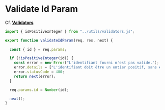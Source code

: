 # Validate Id Param

Cf. [**Validators**](docs/javascript/validators/)

```js
import { isPositiveInteger } from "../utils/validators.js";

export function validateIdParam(req, res, next) {
  
  const { id } = req.params;

  if (!isPositiveInteger(id)) {
    const error = new Error("L'identifiant fourni n'est pas valide.");
    error.details = ["L'identifiant doit être un entier positif, sans espaces ni caractères spéciaux."];
    error.statusCode = 400;
    return next(error);
  }

  req.params.id = Number(id);

  next();
}
```
